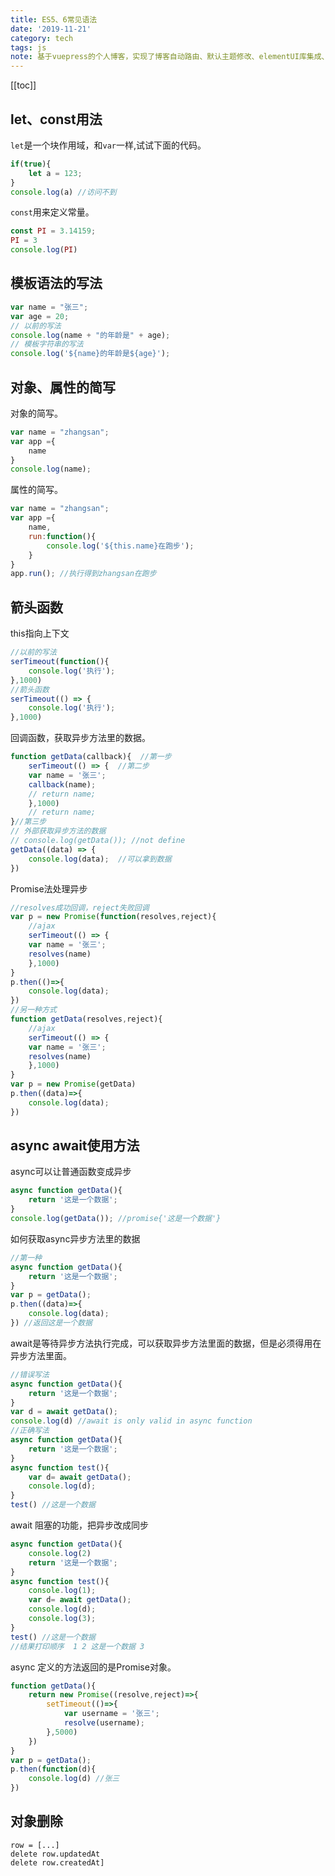 ```yaml
---
title: ES5、6常见语法
date: '2019-11-21'
category: tech
tags: js
note: 基于vuepress的个人博客，实现了博客自动路由、默认主题修改、elementUI库集成、mp3背景播放、标签墙、评论功能
---
```

[[toc]]
## let、const用法
`let`是一个块作用域，和`var`一样,试试下面的代码。
``` js
if(true){
    let a = 123;
}
console.log(a) //访问不到
```
`const`用来定义常量。
``` js
const PI = 3.14159;
PI = 3
console.log(PI) 
```
## 模板语法的写法
``` js
var name = "张三";
var age = 20;
// 以前的写法
console.log(name + "的年龄是" + age);
// 模板字符串的写法
console.log('${name}的年龄是${age}');
```
## 对象、属性的简写
对象的简写。
``` js
var name = "zhangsan";
var app ={
    name
}
console.log(name);
```
属性的简写。
``` js
var name = "zhangsan";
var app ={
    name,
    run:function(){
        console.log('${this.name}在跑步');
    }
}
app.run(); //执行得到zhangsan在跑步
```
## 箭头函数
this指向上下文
``` js
//以前的写法
serTimeout(function(){
    console.log('执行');
},1000)
//箭头函数
serTimeout(() => {
    console.log('执行');
},1000)
```
回调函数，获取异步方法里的数据。
``` js
function getData(callback){  //第一步
    serTimeout(() => {  //第二步
    var name = '张三';
    callback(name);
    // return name;
    },1000)
    // return name;
}//第三步
// 外部获取异步方法的数据
// console.log(getData()); //not define
getData((data) => {
    console.log(data);  //可以拿到数据
})
```
Promise法处理异步
``` js
//resolves成功回调，reject失败回调
var p = new Promise(function(resolves,reject){
    //ajax
    serTimeout(() => {  
    var name = '张三';
    resolves(name)
    },1000)
}
p.then(()=>{
    console.log(data);
})
//另一种方式
function getData(resolves,reject){
    //ajax
    serTimeout(() => {  
    var name = '张三';
    resolves(name)
    },1000)
}
var p = new Promise(getData)
p.then((data)=>{
    console.log(data);
})
```
## async await使用方法
async可以让普通函数变成异步
``` js
async function getData(){
    return '这是一个数据';
}
console.log(getData()); //promise{'这是一个数据'}
```
如何获取async异步方法里的数据
``` js
//第一种
async function getData(){
    return '这是一个数据';
}
var p = getData();
p.then((data)=>{
    console.log(data);
}) //返回这是一个数据
```
await是等待异步方法执行完成，可以获取异步方法里面的数据，但是必须得用在异步方法里面。
``` js
//错误写法
async function getData(){
    return '这是一个数据';
}
var d = await getData();
console.log(d) //await is only valid in async function 
//正确写法
async function getData(){
    return '这是一个数据';
}
async function test(){
    var d= await getData();
    console.log(d);
}
test() //这是一个数据
```
await 阻塞的功能，把异步改成同步
``` js
async function getData(){
    console.log(2)
    return '这是一个数据';
}
async function test(){
    console.log(1);
    var d= await getData();
    console.log(d);
    console.log(3);
}
test() //这是一个数据
//结果打印顺序  1 2 这是一个数据 3
```
async 定义的方法返回的是Promise对象。
``` js
function getData(){
    return new Promise((resolve,reject)=>{
        setTimeout(()=>{
            var username = '张三';
            resolve(username);
        },5000)
    })
}
var p = getData();
p.then(function(d){
    console.log(d) //张三
})
```
## 对象删除
```
row = [...]
delete row.updatedAt
delete row.createdAt]
```
